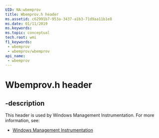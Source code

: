 ```yaml
---
UID: NA:wbemprov
title: Wbemprov.h header
ms.assetid: c62991b7-953a-3437-a1b3-71d9aa11b1e8
ms.date: 01/11/2019
ms.keywords: 
ms.topic: conceptual
tech.root: wmi
f1_keywords:
 - wbemprov
 - wbemprov/wbemprov
api_name:
 - wbemprov
---
```


# Wbemprov.h header


## -description

This header is used by Windows Management Instrumentation. For more information, see:

- [Windows Management Instrumentation](../_wmi/index.md)

